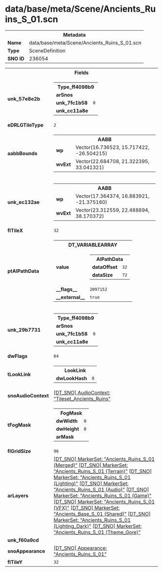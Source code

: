 <h1>data/base/meta/Scene/Ancients_Ruins_S_01.scn</h1><table><tr><th colspan="100%">Metadata</th></tr><tr><td><b>Name</b></td><td>data/base/meta/Scene/Ancients_Ruins_S_01.scn</td></tr><tr><td><b>Type</b></td><td>SceneDefinition</td></tr><tr><td><b>SNO ID</b></td><td>236054</td></tr></table>

<table><tr><th colspan="100%">Fields</th></tr><tr><td><b>unk_57e8e2b</b></td><td><table><tr><th colspan="100%">Type_ff4098b9</th></tr><tr><td><b>arSnos</b></td><td></td></tr><tr><td><b>unk_7fc1b58</b></td><td><code>0</code></td></tr><tr><td><b>unk_cc11a8e</b></td><td></td></tr></table>

</td></tr><tr><td><b>eDRLGTileType</b></td><td><code>2</code></td></tr><tr><td><b>aabbBounds</b></td><td><table><tr><th colspan="100%">AABB</th></tr><tr><td><b>wp</b></td><td>Vector(16.736523, 15.717422, -26.504215)</td></tr><tr><td><b>wvExt</b></td><td>Vector(22.684708, 21.322395, 33.041321)</td></tr></table>

</td></tr><tr><td><b>unk_ec132ae</b></td><td><table><tr><th colspan="100%">AABB</th></tr><tr><td><b>wp</b></td><td>Vector(17.364374, 16.883921, -21.375160)</td></tr><tr><td><b>wvExt</b></td><td>Vector(23.312559, 22.488894, 38.170372)</td></tr></table>

</td></tr><tr><td><b>flTileX</b></td><td><code>32</code></td></tr><tr><td><b>ptAIPathData</b></td><td><table><tr><th colspan="100%">DT_VARIABLEARRAY</th></tr><tr><td><b>value</b></td><td><table><tr><th colspan="100%">AIPathData</th></tr><tr><td><b>dataOffset</b></td><td><code>32</code></td></tr><tr><td><b>dataSize</b></td><td><code>72</code></td></tr></table>

</td></tr><tr><td><b>__flags__</b></td><td><code>2097152</code></td></tr><tr><td><b>__external__</b></td><td><code>true</code></td></tr></table>

</td></tr><tr><td><b>unk_29b7731</b></td><td><table><tr><th colspan="100%">Type_ff4098b9</th></tr><tr><td><b>arSnos</b></td><td></td></tr><tr><td><b>unk_7fc1b58</b></td><td><code>0</code></td></tr><tr><td><b>unk_cc11a8e</b></td><td></td></tr></table>

</td></tr><tr><td><b>dwFlags</b></td><td><code>64</code></td></tr><tr><td><b>tLookLink</b></td><td><table><tr><th colspan="100%">LookLink</th></tr><tr><td><b>dwLookHash</b></td><td><code>0</code></td></tr></table>

</td></tr><tr><td><b>snoAudioContext</b></td><td><a href="..\AudioContext\Tileset_Ancients_Ruins.auc">[DT_SNO] AudioContext: "Tileset_Ancients_Ruins"</a></td></tr><tr><td><b>tFogMask</b></td><td><table><tr><th colspan="100%">FogMask</th></tr><tr><td><b>dwWidth</b></td><td><code>0</code></td></tr><tr><td><b>dwHeight</b></td><td><code>0</code></td></tr><tr><td><b>arMask</b></td><td></td></tr></table>

</td></tr><tr><td><b>flGridSize</b></td><td><code>96</code></td></tr><tr><td><b>arLayers</b></td><td><a href="..\MarkerSet\Ancients_Ruins_S_01 (Merged).mrk">[DT_SNO] MarkerSet: "Ancients_Ruins_S_01 (Merged)"</a>
<a href="..\MarkerSet\Ancients_Ruins_S_01 (Terrain).mrk">[DT_SNO] MarkerSet: "Ancients_Ruins_S_01 (Terrain)"</a>
<a href="..\MarkerSet\Ancients_Ruins_S_01 (Lighting).mrk">[DT_SNO] MarkerSet: "Ancients_Ruins_S_01 (Lighting)"</a>
<a href="..\MarkerSet\Ancients_Ruins_S_01 (Audio).mrk">[DT_SNO] MarkerSet: "Ancients_Ruins_S_01 (Audio)"</a>
<a href="..\MarkerSet\Ancients_Ruins_S_01 (Game).mrk">[DT_SNO] MarkerSet: "Ancients_Ruins_S_01 (Game)"</a>
<a href="..\MarkerSet\Ancients_Ruins_S_01 (VFX).mrk">[DT_SNO] MarkerSet: "Ancients_Ruins_S_01 (VFX)"</a>
<a href="..\MarkerSet\Ancients_Base_S_01 (Shared).mrk">[DT_SNO] MarkerSet: "Ancients_Base_S_01 (Shared)"</a>
<a href="..\MarkerSet\Ancients_Ruins_S_01 (Lighting_Dark).mrk">[DT_SNO] MarkerSet: "Ancients_Ruins_S_01 (Lighting_Dark)"</a>
<a href="..\MarkerSet\Ancients_Ruins_S_01 (Theme_Gore).mrk">[DT_SNO] MarkerSet: "Ancients_Ruins_S_01 (Theme_Gore)"</a>
</td></tr><tr><td><b>unk_f60a9cd</b></td><td></td></tr><tr><td><b>snoAppearance</b></td><td><a href="..\Appearance\Ancients_Ruins_S_01.app">[DT_SNO] Appearance: "Ancients_Ruins_S_01"</a></td></tr><tr><td><b>flTileY</b></td><td><code>32</code></td></tr></table>

